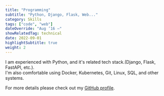 ```yaml
---
title: "Programming"
subtitle: "Python, Django, Flask, Web..."
category: Skills
tags: ["code", "web"]
dateOverride: "Aug ’16 –"
showRelatedTag: technical
date: 2022-09-01
highlightSubtitle: true
weight: 2
---
```



I am experienced with Python, and it's related tech stack.(Django, Flask, FastAPI, etc.).  
I'm also comfortable using Docker, Kubernetes, Git, Linux, SQL, and other systems.

For more details please check out my [GitHub profile](https://github.com/sumit4613/).